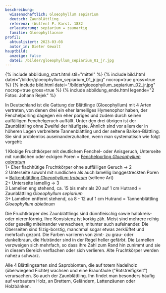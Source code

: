 ```yaml
---
beschreibung:
  wissenschaftlich: Gloeophyllum sepiarium
  deutsch: Zaunblättling
  referenz: (Wulfen) P. Karst. 1882
  erlaeuterung: sepiarium = zaunartig
  familie: Gloeophyllaceae
profil:
  aktualisiert: 2023-03-08
  autor_in: Dieter Gewalt
hauptbild:
  anzeige: false
  datei: /bilder/gloeophyllum_sepiarium_01_jr.jpg
---
```

{% include abbildung_start.html stil="mittel" %}
{% include bild.html datei="/bilder/gloeophyllum_sepiarium_01_jr.jpg" nocrop=true gross=true %}
{% include bild.html datei="/bilder/gloeophyllum_sepiarium_02_jr.jpg" nocrop=true gross=true %}
{% include abbildung_ende.html legende="2 Fotos: Johann Rejek" %}

In Deutschland ist die Gattung der Blättlinge (Gloeophyllum) mit 4 Arten vertreten, von denen drei ein eher lamelliges Hymenophor haben, der Fenchelporling dagegen ein eher poriges und zudem durch seinen auffälligen Fenchelgeruch auffällt. Unter den drei übrigen ist der Zaunblättling ohne Zweifel der häufigste. Ähnlich sind vor allem der in höheren Lagen verbreitete Tannenblättling und der seltene Balken-Blättling. Sie sind problemlos auseinanderzuhalten, wenn man systematisch wie folgt vorgeht:

1 Klobige Fruchtkörper mit deutlichem Fenchel- oder Anisgeruch, Unterseite mit rundlichen oder eckigen Poren = [Fenchelporling *Gloeophyllum odoratum*](/pilze/gloeophyllum-odoratum-fenchelporling)\
1+ Eher flachhütige Fruchtkörper ohne auffälligen Geruch -> 2\
2 Unterseite sowohl mit rundlichen als auch lamellig langgestreckten Poren = [Balkenblättling *Gloeophyllum trabeum*](/pilze/gloeophyllum-trabeum-balkenblättling) (seltene Art)\
2+ Unterseite lamellig -> 3\
3 Lamellen eng stehend, ca. 15 bis mehr als 20 auf 1 cm Hutrand = Zaunblättling *Gloeophyllum sepiarium*\
3+ Lamellen entfernt stehend, ca 8 - 12 auf 1 cm Hutrand = Tannenblättling *Gloeophyllum abietinum*

Die Fruchtkörper des Zaunblättlings sind dünnfleischig sowie halbkreis- oder nierenförmig. Ihre Konsistenz ist korkig zäh. Meist sind mehrere reihig oder gesellig miteinander verwachsen, mitunter auch aufeinander. Die Oberseiten sind filzig-borstig, manchmal sogar etwas zerklüftet und mehrfach gezont. Die Farben variieren von zimt- zu grau- oder dunkelbraun, die Hutränder sind in der Regel heller gefärbt. Die Lamellen verzweigen sich mehrfach, so dass ihre Zahl zum Rand hin zunimmt und sie in diesem Bereich verflachen oder sich verlieren. Alte Fruchtkörper werden nahezu schwarz.

Alle 4 Blättlingsarten sind Saprobionten, die auf totem Nadelholz (überwiegend Fichte) wachsen und eine Braunfäule ("Rotstreifigkeit") verursachen. So auch der Zaunblättling. Ihn findet man besonders häufig auf verbautem Holz, an Brettern, Geländern, Lattenzäunen oder Holzbänken.